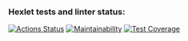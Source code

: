 ### Hexlet tests and linter status:
[![Actions Status](https://github.com/MiVolcom/java-project-72/actions/workflows/hexlet-check.yml/badge.svg)](https://github.com/MiVolcom/java-project-72/actions)
[![Maintainability](https://api.codeclimate.com/v1/badges/49dc1523076c48777d95/maintainability)](https://codeclimate.com/github/MiVolcom/java-project-72/maintainability)
[![Test Coverage](https://api.codeclimate.com/v1/badges/49dc1523076c48777d95/test_coverage)](https://codeclimate.com/github/MiVolcom/java-project-72/test_coverage)
